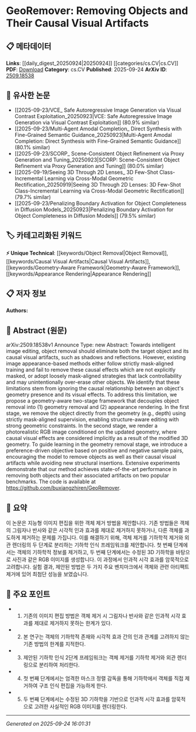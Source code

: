 <!-- KEYWORD_LINKING_METADATA:
{
  "processed_timestamp": "2025-09-24T16:01:31.775754",
  "vocabulary_version": "1.0",
  "selected_keywords": [
    "Object Removal",
    "Causal Visual Artifacts",
    "Geometry-Aware Framework",
    "Appearance Rendering"
  ],
  "rejected_keywords": [],
  "similarity_scores": {
    "Object Removal": 0.75,
    "Causal Visual Artifacts": 0.7,
    "Geometry-Aware Framework": 0.78,
    "Appearance Rendering": 0.72
  },
  "extraction_method": "AI_prompt_based",
  "budget_applied": true,
  "candidates_json": {
    "candidates": [
      {
        "surface": "object removal",
        "canonical": "Object Removal",
        "aliases": [
          "removing objects"
        ],
        "category": "unique_technical",
        "rationale": "This is a core concept of the paper, focusing on removing objects and their visual artifacts, which is crucial for linking to related image editing techniques.",
        "novelty_score": 0.7,
        "connectivity_score": 0.6,
        "specificity_score": 0.8,
        "link_intent_score": 0.75
      },
      {
        "surface": "causal visual artifacts",
        "canonical": "Causal Visual Artifacts",
        "aliases": [
          "visual artifacts",
          "causal effects"
        ],
        "category": "unique_technical",
        "rationale": "Understanding and removing causal visual artifacts is a unique technical challenge addressed by the paper, relevant for linking to causal inference in visual contexts.",
        "novelty_score": 0.8,
        "connectivity_score": 0.65,
        "specificity_score": 0.85,
        "link_intent_score": 0.7
      },
      {
        "surface": "geometry-aware framework",
        "canonical": "Geometry-Aware Framework",
        "aliases": [
          "geometry-based approach"
        ],
        "category": "unique_technical",
        "rationale": "The geometry-aware framework is a novel approach introduced in the paper, providing a new perspective on object removal that can link to geometric methods in computer vision.",
        "novelty_score": 0.75,
        "connectivity_score": 0.7,
        "specificity_score": 0.8,
        "link_intent_score": 0.78
      },
      {
        "surface": "appearance rendering",
        "canonical": "Appearance Rendering",
        "aliases": [
          "rendering appearance"
        ],
        "category": "unique_technical",
        "rationale": "This process is crucial for the second stage of the proposed framework, linking to rendering techniques in image synthesis.",
        "novelty_score": 0.65,
        "connectivity_score": 0.68,
        "specificity_score": 0.75,
        "link_intent_score": 0.72
      }
    ],
    "ban_list_suggestions": [
      "method",
      "performance",
      "experiment"
    ]
  },
  "decisions": [
    {
      "candidate_surface": "object removal",
      "resolved_canonical": "Object Removal",
      "decision": "linked",
      "scores": {
        "novelty": 0.7,
        "connectivity": 0.6,
        "specificity": 0.8,
        "link_intent": 0.75
      }
    },
    {
      "candidate_surface": "causal visual artifacts",
      "resolved_canonical": "Causal Visual Artifacts",
      "decision": "linked",
      "scores": {
        "novelty": 0.8,
        "connectivity": 0.65,
        "specificity": 0.85,
        "link_intent": 0.7
      }
    },
    {
      "candidate_surface": "geometry-aware framework",
      "resolved_canonical": "Geometry-Aware Framework",
      "decision": "linked",
      "scores": {
        "novelty": 0.75,
        "connectivity": 0.7,
        "specificity": 0.8,
        "link_intent": 0.78
      }
    },
    {
      "candidate_surface": "appearance rendering",
      "resolved_canonical": "Appearance Rendering",
      "decision": "linked",
      "scores": {
        "novelty": 0.65,
        "connectivity": 0.68,
        "specificity": 0.75,
        "link_intent": 0.72
      }
    }
  ]
}
-->

# GeoRemover: Removing Objects and Their Causal Visual Artifacts

## 📋 메타데이터

**Links**: [[daily_digest_20250924|20250924]] [[categories/cs.CV|cs.CV]]
**PDF**: [Download](https://arxiv.org/pdf/2509.18538.pdf)
**Category**: cs.CV
**Published**: 2025-09-24
**ArXiv ID**: [2509.18538](https://arxiv.org/abs/2509.18538)

## 🔗 유사한 논문
- [[2025-09-23/VCE_ Safe Autoregressive Image Generation via Visual Contrast Exploitation_20250923|VCE: Safe Autoregressive Image Generation via Visual Contrast Exploitation]] (80.9% similar)
- [[2025-09-23/Multi-Agent Amodal Completion_ Direct Synthesis with Fine-Grained Semantic Guidance_20250923|Multi-Agent Amodal Completion: Direct Synthesis with Fine-Grained Semantic Guidance]] (80.1% similar)
- [[2025-09-23/SCORP_ Scene-Consistent Object Refinement via Proxy Generation and Tuning_20250923|SCORP: Scene-Consistent Object Refinement via Proxy Generation and Tuning]] (80.0% similar)
- [[2025-09-19/Seeing 3D Through 2D Lenses_ 3D Few-Shot Class-Incremental Learning via Cross-Modal Geometric Rectification_20250919|Seeing 3D Through 2D Lenses: 3D Few-Shot Class-Incremental Learning via Cross-Modal Geometric Rectification]] (79.7% similar)
- [[2025-09-23/Penalizing Boundary Activation for Object Completeness in Diffusion Models_20250923|Penalizing Boundary Activation for Object Completeness in Diffusion Models]] (79.5% similar)

## 🏷️ 카테고리화된 키워드
**⚡ Unique Technical**: [[keywords/Object Removal|Object Removal]], [[keywords/Causal Visual Artifacts|Causal Visual Artifacts]], [[keywords/Geometry-Aware Framework|Geometry-Aware Framework]], [[keywords/Appearance Rendering|Appearance Rendering]]

## 📋 저자 정보

**Authors:** 

## 📄 Abstract (원문)

arXiv:2509.18538v1 Announce Type: new 
Abstract: Towards intelligent image editing, object removal should eliminate both the target object and its causal visual artifacts, such as shadows and reflections. However, existing image appearance-based methods either follow strictly mask-aligned training and fail to remove these causal effects which are not explicitly masked, or adopt loosely mask-aligned strategies that lack controllability and may unintentionally over-erase other objects. We identify that these limitations stem from ignoring the causal relationship between an object's geometry presence and its visual effects. To address this limitation, we propose a geometry-aware two-stage framework that decouples object removal into (1) geometry removal and (2) appearance rendering. In the first stage, we remove the object directly from the geometry (e.g., depth) using strictly mask-aligned supervision, enabling structure-aware editing with strong geometric constraints. In the second stage, we render a photorealistic RGB image conditioned on the updated geometry, where causal visual effects are considered implicitly as a result of the modified 3D geometry. To guide learning in the geometry removal stage, we introduce a preference-driven objective based on positive and negative sample pairs, encouraging the model to remove objects as well as their causal visual artifacts while avoiding new structural insertions. Extensive experiments demonstrate that our method achieves state-of-the-art performance in removing both objects and their associated artifacts on two popular benchmarks. The code is available at https://github.com/buxiangzhiren/GeoRemover.

## 📝 요약

이 논문은 지능형 이미지 편집을 위한 객체 제거 방법을 제안합니다. 기존 방법들은 객체의 그림자나 반사와 같은 시각적 인과 효과를 제대로 제거하지 못하거나, 다른 객체를 과도하게 제거하는 문제를 가집니다. 이를 해결하기 위해, 객체 제거를 기하학적 제거와 외관 렌더링의 두 단계로 분리하는 기하학 인식 프레임워크를 제안합니다. 첫 번째 단계에서는 객체의 기하학적 정보를 제거하고, 두 번째 단계에서는 수정된 3D 기하학을 바탕으로 사진과 같은 RGB 이미지를 생성합니다. 이 과정에서 인과적 시각 효과를 암묵적으로 고려합니다. 실험 결과, 제안된 방법은 두 가지 주요 벤치마크에서 객체와 관련 아티팩트 제거에 있어 최첨단 성능을 보였습니다.

## 🎯 주요 포인트

- 1. 기존의 이미지 편집 방법은 객체 제거 시 그림자나 반사와 같은 인과적 시각 효과를 제대로 제거하지 못하는 한계가 있다.
- 2. 본 연구는 객체의 기하학적 존재와 시각적 효과 간의 인과 관계를 고려하지 않는 기존 방법의 한계를 지적한다.
- 3. 제안된 기하학 인식 2단계 프레임워크는 객체 제거를 기하학 제거와 외관 렌더링으로 분리하여 처리한다.
- 4. 첫 번째 단계에서는 엄격한 마스크 정렬 감독을 통해 기하학에서 객체를 직접 제거하여 구조 인식 편집을 가능하게 한다.
- 5. 두 번째 단계에서는 수정된 3D 기하학을 기반으로 인과적 시각 효과를 암묵적으로 고려한 사실적인 RGB 이미지를 렌더링한다.


---

*Generated on 2025-09-24 16:01:31*